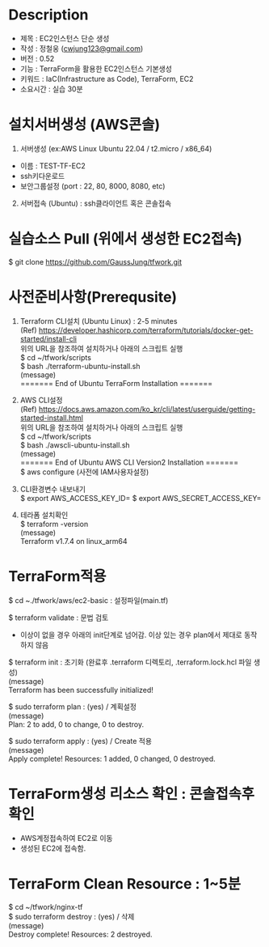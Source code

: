 # Description     
- 제목 : EC2인스턴스 단순 생성 
- 작성 : 정철웅 (cwjung123@gmail.com)
- 버전 : 0.52
- 기능 : TerraForm을 활용한 EC2인스턴스 기본생성 
- 키워드 : IaC(Infrastructure as Code), TerraForm, EC2 
- 소요시간 : 실습 30분 

# 설치서버생성 (AWS콘솔) 
1) 서버생성 (ex:AWS Linux Ubuntu 22.04 / t2.micro / x86_64)   
- 이름 : TEST-TF-EC2
- ssh키다운로드
- 보안그룹설정 (port : 22, 80, 8000, 8080, etc)
  
2) 서버접속 (Ubuntu) : ssh클라이언트 혹은 콘솔접속

# 실습소스 Pull  (위에서 생성한 EC2접속)
$ git clone https://github.com/GaussJung/tfwork.git    
 
# 사전준비사항(Prerequsite)
1) Terraform CLI설치 (Ubuntu Linux) : 2-5 minutes  
(Ref) https://developer.hashicorp.com/terraform/tutorials/docker-get-started/install-cli      
위의 URL을 참조하여 설치하거나 아래의 스크립트 실행  
$ cd ~/tfwork/scripts  
$ bash ./terraform-ubuntu-install.sh  
(message)  
======= End of Ubuntu TerraForm Installation =======

2) AWS CLI설정  
(Ref) https://docs.aws.amazon.com/ko_kr/cli/latest/userguide/getting-started-install.html  
위의 URL을 참조하여 설치하거나 아래의 스크립트 실행     
$ cd ~/tfwork/scripts    
$ bash ./awscli-ubuntu-install.sh  
(message)    
======= End of Ubuntu AWS CLI Version2 Installation =======  
$ aws configure  (사전에 IAM사용자설정)  
  
3) CLI환경변수 내보내기   
$ export AWS_ACCESS_KEY_ID=
$ export AWS_SECRET_ACCESS_KEY= 
  
4) 테라폼 설치확인   
$ terraform -version   
(message)   
Terraform v1.7.4 on linux_arm64   


 
# TerraForm적용   

$ cd ~./tfwork/aws/ec2-basic : 설정파일(main.tf)   

$ terraform validate : 문법 검토 
- 이상이 없을 경우 아래의 init단계로 넘어감.  이상 있는 경우 plan에서 제대로 동작하지 않음  

$ terraform init  : 초기화 (완료후 .terraform 디렉토리, .terraform.lock.hcl 파일 생성)  
(message)  
Terraform has been successfully initialized!   

$ sudo terraform plan  : (yes) / 계획설정  
(message)  
Plan: 2 to add, 0 to change, 0 to destroy.   

$ sudo terraform apply : (yes) / Create 적용  
(message)       
Apply complete! Resources: 1 added, 0 changed, 0 destroyed.  

# TerraForm생성 리소스 확인 : 콘솔접속후 확인 
- AWS계정접속하여 EC2로 이동
- 생성된 EC2에 접속함. 

# TerraForm Clean Resource : 1~5분     	
$ cd ~/tfwork/nginx-tf   
$ sudo terraform destroy : (yes) / 삭제     
(message)  
Destroy complete! Resources: 2 destroyed. 
 
